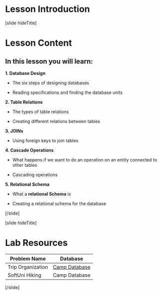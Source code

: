 # Lesson Introduction

[slide hideTitle]

# Lesson Content

## In this lesson you will learn:

**1. Database Design**

- The six steps of designing databases

- Reading specifications and finding the database units

**2. Table Relations**

- The types of table relations

- Creating different relations between tables

**3. JOINs**

- Using foreign keys to join tables

**4. Cascade Operations**

- What happens if we want to do an operation on an entity connected to other tables

- Cascading operations

**5. Relational Schema**

- What a **relational Schema** is

- Creating a relational schema for the database

[/slide]


[slide hideTitle]
# Lab Resources

|**Problem Name**|**Database**|
|---|---|
|Trip Organization|[Camp Database](https://videos.softuni.org/resources/java/java-mysql/camp_db_table_relations.zip)|
|SoftUni Hiking|Camp Database|

[/slide]